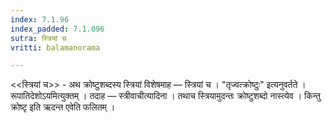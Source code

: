 ```yaml
---
index: 7.1.96
index_padded: 7.1.096
sutra: स्त्रियां च
vritti: balamanorama

---
```

<<स्त्रियां च>> - अथ क्रोष्टुशब्दस्य स्त्रियां विशेषमाह — स्त्रियां च । "तृज्वत्क्रोष्टुः" इत्यनुवर्तते । रूपातिदेशोऽयमित्युक्तम् । तदाह — स्त्रीवाचीत्यादिना । तथाच स्त्रियामुदन्तः क्रोष्टुशब्दो नास्त्येव । किन्तु क्रोष्टृ इति ऋदन्त एवेति फलितम् । 